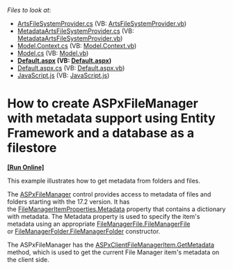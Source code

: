 <!-- default file list -->
*Files to look at*:

* [ArtsFileSystemProvider.cs](./CS/App_Code/ArtsFileSystemProvider.cs) (VB: [ArtsFileSystemProvider.vb](./VB/App_Code/ArtsFileSystemProvider.vb))
* [MetadataArtsFileSystemProvider.cs](./CS/App_Code/MetadataArtsFileSystemProvider.cs) (VB: [MetadataArtsFileSystemProvider.vb](./VB/App_Code/MetadataArtsFileSystemProvider.vb))
* [Model.Context.cs](./CS/App_Code/Model.Context.cs) (VB: [Model.Context.vb](./VB/App_Code/Model.Context.vb))
* [Model.cs](./CS/App_Code/Model.cs) (VB: [Model.vb](./VB/App_Code/Model.vb))
* **[Default.aspx](./CS/Default.aspx) (VB: [Default.aspx](./VB/Default.aspx))**
* [Default.aspx.cs](./CS/Default.aspx.cs) (VB: [Default.aspx.vb](./VB/Default.aspx.vb))
* [JavaScript.js](./CS/JavaScript.js) (VB: [JavaScript.js](./VB/JavaScript.js))
<!-- default file list end -->
# How to create ASPxFileManager with metadata support using Entity Framework and a database as a filestore
<!-- run online -->
**[[Run Online]](https://codecentral.devexpress.com/t575127/)**
<!-- run online end -->


<p>This example illustrates how to get metadata from folders and files.</p>
<p>The <a href="https://documentation.devexpress.com/AspNet/DevExpress.Web.ASPxFileManager.class">ASPxFileManager</a> control provides access to metadata of files and folders starting with the 17.2 version. It has the <a href="https://documentation.devexpress.com/AspNet/DevExpress.Web.FileManagerItemProperties.Metadata.property">FileManagerItemProperties.Metadata</a> property that contains a dictionary with metadata. The Metadata property is used to specify the item's metadata using an appropriate <a href="https://documentation.devexpress.com/AspNet/DevExpress.Web.FileManagerFile..ctor.overloads">FileManagerFile.FileManagerFile</a> or <a href="https://documentation.devexpress.com/AspNet/DevExpress.Web.FileManagerFolder..ctor.overloads">FileManagerFolder.FileManagerFolder</a> constructor.</p>
<p>The ASPxFileManager has the <a href="https://documentation.devexpress.com/AspNet/DevExpress.Web.Scripts.ASPxClientFileManagerItem.GetMetadata.method">ASPxClientFileManagerItem.GetMetadata</a> method, which is used to get the current File Manager item's metadata on the client side.</p>

<br/>


